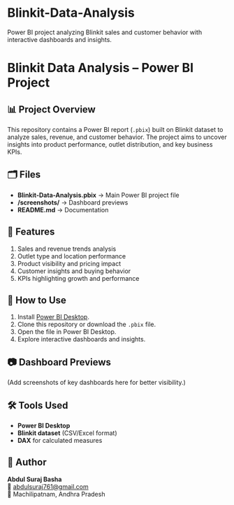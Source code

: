 # Blinkit-Data-Analysis
Power BI project analyzing Blinkit sales and customer behavior with interactive dashboards and insights.
# Blinkit Data Analysis – Power BI Project  

## 📊 Project Overview  
This repository contains a Power BI report (`.pbix`) built on Blinkit dataset to analyze sales, revenue, and customer behavior. The project aims to uncover insights into product performance, outlet distribution, and key business KPIs.  

## 🗂 Files  
- **Blinkit-Data-Analysis.pbix** → Main Power BI project file  
- **/screenshots/** → Dashboard previews  
- **README.md** → Documentation  

## 🚀 Features  
1. Sales and revenue trends analysis  
2. Outlet type and location performance  
3. Product visibility and pricing impact  
4. Customer insights and buying behavior  
5. KPIs highlighting growth and performance  

## 🔧 How to Use  
1. Install [Power BI Desktop](https://powerbi.microsoft.com/desktop/).  
2. Clone this repository or download the `.pbix` file.  
3. Open the file in Power BI Desktop.  
4. Explore interactive dashboards and insights.  

## 📷 Dashboard Previews  
(Add screenshots of key dashboards here for better visibility.)  

## 🛠 Tools Used  
- **Power BI Desktop**  
- **Blinkit dataset** (CSV/Excel format)  
- **DAX** for calculated measures  

## 📌 Author  
**Abdul Suraj Basha**  
📧 abdulsuraj761@gmail.com  
📍 Machilipatnam, Andhra Pradesh  

